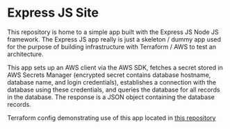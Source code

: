 # Express JS Site

This repository is home to a simple app built with the Express JS Node JS framework.  The Express JS app really is just a skeleton / dummy app used for the purpose of building infrastructure with Terraform / AWS to test an architecture.

This app sets up an AWS client via the AWS SDK, fetches a secret stored in AWS Secrets Manager (encrypted secret contains database hostname, database name, and login credentials), establishes a connection with the database using these credentials, and queries the database for all records in the database.  The response is a JSON object containing the database records.

Terraform config demonstrating use of this app located in [this repository](https://github.com/cg-dv/exp-3-tier-tf)
